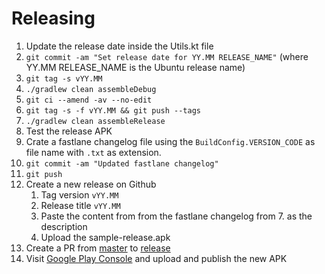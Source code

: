 # Releasing

1. Update the release date inside the Utils.kt file
2. `git commit -am "Set release date for YY.MM RELEASE_NAME"` (where YY.MM RELEASE_NAME is the Ubuntu release name)
3. `git tag -s vYY.MM`
4. `./gradlew clean assembleDebug`
5. `git ci --amend -av --no-edit`   
6. `git tag -s -f vYY.MM && git push --tags`
7. `./gradlew clean assembleRelease`
8. Test the release APK
9. Crate a fastlane changelog file using the `BuildConfig.VERSION_CODE` as file name with `.txt` as extension.
10. `git commit -am "Updated fastlane changelog"`
11. `git push`
12. Create a new release on Github
    1. Tag version `vYY.MM`
    2. Release title `vYY.MM`
    3. Paste the content from from the fastlane changelog from 7. as the description
    4. Upload the sample-release.apk
13. Create a PR from [master](../../tree/master) to [release](../../tree/release)
14. Visit [Google Play Console](https://play.google.com/apps/publish/) and upload and publish the new APK
